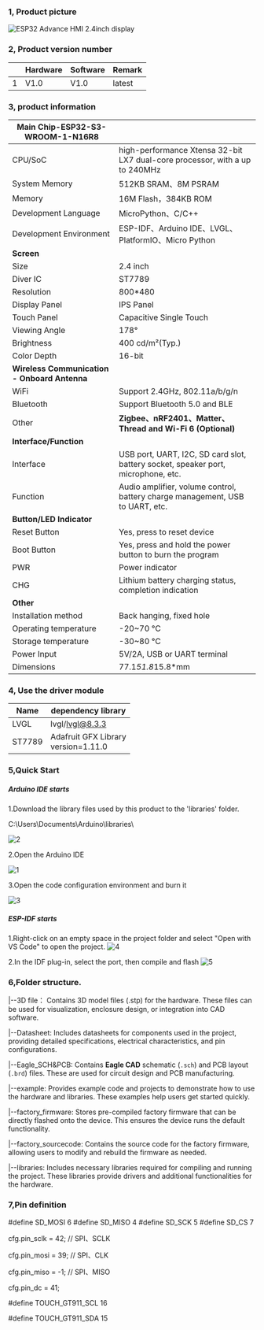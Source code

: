 ### 1, Product picture

![ESP32 Advance HMI 2.4inch display](https://www.elecrow.com/media/catalog/product/cache/9e67447b006ee4d9559353b91d12add5/e/s/esp32_advance_hmi_2.4inch_display_1.jpg)

### 2, Product version number

|      | Hardware | Software | Remark |
| ---- | -------- | -------- | ------ |
| 1    | V1.0     | V1.0     | latest |

### 3, product information

| Main Chip-**ESP32-S3-WROOM-1-N16R8**         |                                                              |
| -------------------------------------------- | ------------------------------------------------------------ |
| CPU/SoC                                      | high-performance Xtensa 32-bit LX7 dual-core processor, with a  up to 240MHz |
| System Memory                                | 512KB SRAM、8M PSRAM                                         |
| Memory                                       | 16M Flash，384KB ROM                                         |
| Development Language                         | MicroPython、C/C++                                           |
| Development Environment                      | ESP-IDF、Arduino IDE、LVGL、PlatformIO、Micro Python         |
| **Screen**                                   |                                                              |
| Size                                         | 2.4 inch                                                     |
| Diver IC                                     | ST7789                                                       |
| Resolution                                   | 800*480                                                      |
| Display Panel                                | IPS Panel                                                    |
| Touch Panel                                  | Capacitive Single Touch                                      |
| Viewing Angle                                | 178°                                                         |
| Brightness                                   | 400 cd/m²(Typ.)                                              |
| Color Depth                                  | 16-bit                                                       |
| **Wireless Communication - Onboard Antenna** |                                                              |
| WiFi                                         | Support 2.4GHz, 802.11a/b/g/n                                |
| Bluetooth                                    | Support Bluetooth 5.0 and BLE                                |
| Other                                        | **Zigbee、nRF2401、Matter、Thread and Wi-Fi 6 (Optional)**   |
| **Interface/Function**                       |                                                              |
| Interface                                    | USB port, UART, I2C, SD card slot, battery socket, speaker port, microphone, etc. |
| Function                                     | Audio amplifier, volume control, battery charge management, USB to UART, etc. |
| **Button/LED Indicator**                     |                                                              |
| Reset Button                                 | Yes, press to reset device                                   |
| Boot Button                                  | Yes, press and hold the power button to burn the program     |
| PWR                                          | Power indicator                                              |
| CHG                                          | Lithium battery charging status, completion indication       |
| **Other**                                    |                                                              |
| Installation method                          | Back hanging, fixed hole                                     |
| Operating temperature                        | -20~70 °C                                                    |
| Storage temperature                          | -30~80 °C                                                    |
| Power Input                                  | 5V/2A, USB or UART terminal                                  |
| Dimensions                                   | 77.1*51.8*15.8*mm                                            |

### 4, Use the driver module

| Name   | dependency library                      |
| ------ | --------------------------------------- |
| LVGL   | lvgl/lvgl@8.3.3                         |
| ST7789 | Adafruit GFX Library<br/>version=1.11.0 |

### 5,Quick Start

##### Arduino IDE starts

1.Download the library files used by this product to the 'libraries' folder.

C:\Users\Documents\Arduino\libraries\

![2](https://github.com/user-attachments/assets/86c568bb-3921-4a07-ae91-62d7ce752e50)



2.Open the Arduino IDE

![1](https://github.com/user-attachments/assets/17b4e9af-a863-4bfd-839e-be94f00a33ad)


3.Open the code configuration environment and burn it

![3](https://github.com/user-attachments/assets/1a58d8ff-616b-4b71-9465-c2dac03f3399)



##### ESP-IDF starts

1.Right-click on an empty space in the project folder and select "Open with VS Code" to open the project.
![4](https://github.com/user-attachments/assets/a842ad62-ed8b-49c0-bfda-ee39102da467)



2.In the IDF plug-in, select the port, then compile and flash
![5](https://github.com/user-attachments/assets/76b6182f-0998-4496-920d-d262a5142df3)




### 6,Folder structure.

|--3D file： Contains 3D model files (.stp) for the hardware. These files can be used for visualization, enclosure design, or integration into CAD software.

|--Datasheet: Includes datasheets for components used in the project, providing detailed specifications, electrical characteristics, and pin configurations.

|--Eagle_SCH&PCB: Contains **Eagle CAD** schematic (`.sch`) and PCB layout (`.brd`) files. These are used for circuit design and PCB manufacturing.

|--example: Provides example code and projects to demonstrate how to use the hardware and libraries. These examples help users get started quickly.

|--factory_firmware: Stores pre-compiled factory firmware that can be directly flashed onto the device. This ensures the device runs the default functionality.

|--factory_sourcecode:  Contains the source code for the factory firmware, allowing users to modify and rebuild the firmware as needed.

|--libraries: Includes necessary libraries required for compiling and running the project. These libraries provide drivers and additional functionalities for the hardware.


### 7,Pin definition

#define SD_MOSI 6
#define SD_MISO 4
#define SD_SCK 5
#define SD_CS 7 



cfg.pin_sclk = 42;  // SPI、SCLK

cfg.pin_mosi = 39;  // SPI、CLK

cfg.pin_miso = -1;  // SPI、MISO

cfg.pin_dc = 41; 

#define TOUCH_GT911_SCL 16

#define TOUCH_GT911_SDA 15
